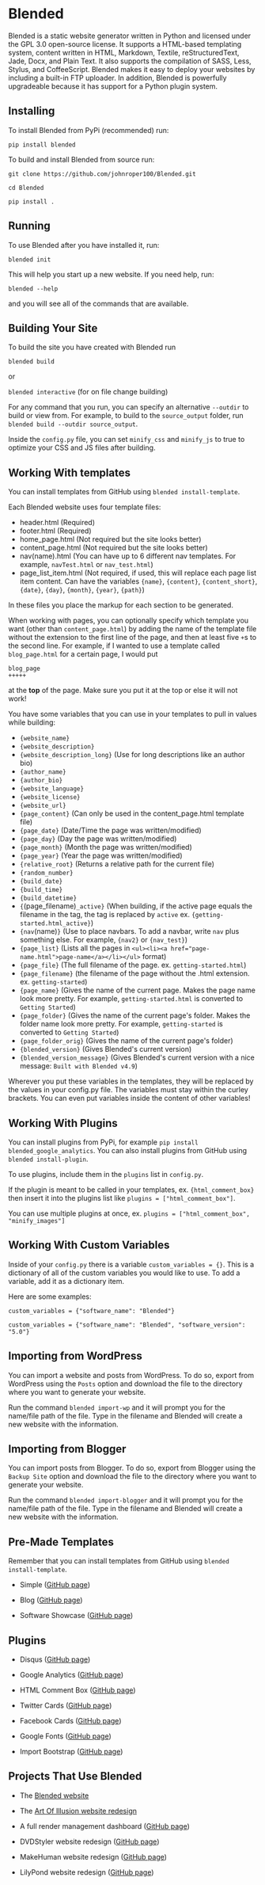 # Blended
Blended is a static website generator written in Python and licensed under the GPL 3.0 open-source license. It supports a HTML-based templating system, content written in HTML, Markdown, Textile, reStructuredText, Jade, Docx, and Plain Text. It also supports the compilation of SASS, Less, Stylus, and CoffeeScript. Blended makes it easy to deploy your websites by including a built-in FTP uploader. In addition, Blended is powerfully upgradeable because it has support for a Python plugin system.

## Installing

To install Blended from PyPi (recommended) run:

`pip install blended`

To build and install Blended from source run:

`git clone https://github.com/johnroper100/Blended.git`

`cd Blended`

`pip install .`

## Running

To use Blended after you have installed it, run:

`blended init`

This will help you start up a new website. If you need help, run:

`blended --help`

and you will see all of the commands that are available.

## Building Your Site

To build the site you have created with Blended run

`blended build`

or

`blended interactive` (for on file change building)

For any command that you run, you can specify an alternative `--outdir` to build or view from. For example, to build to the `source_output` folder, run `blended build --outdir source_output`.

Inside the `config.py` file, you can set `minify_css` and `minify_js` to true to optimize your CSS and JS files after building.

## Working With templates

You can install templates from GitHub using `blended install-template`.

Each Blended website uses four template files:

* header.html (Required)
* footer.html (Required)
* home_page.html (Not required but the site looks better)
* content_page.html (Not required but the site looks better)
* nav(name).html (You can have up to 6 different nav templates. For example, `navTest.html` or `nav_test.html`)
* page_list_item.html (Not required, if used, this will replace each page list item content. Can have the variables `{name}`, `{content}`, `{content_short}`, `{date}`, `{day}`, `{month}`, `{year}`, `{path}`)

In these files you place the markup for each section to be generated.

When working with pages, you can optionally specify which template you want (other than `content_page.html`) by adding the name of the template file without the extension to the first line of the page, and then at least five `+`s to the second line. For example, if I wanted to use a template called `blog_page.html` for a certain page, I would put

```
blog_page
+++++
```

at the **top** of the page. Make sure you put it at the top or else it will not work!

You have some variables that you can use in your templates to pull in values while building:

* `{website_name}`
* `{website_description}`
* `{website_description_long}` (Use for long descriptions like an author bio)
* `{author_name}`
* `{author_bio}`
* `{website_language}`
* `{website_license}`
* `{website_url}`
* `{page_content}` (Can only be used in the content_page.html template file)
* `{page_date}` (Date/Time the page was written/modified)
* `{page_day}` (Day the page was written/modified)
* `{page_month}` (Month the page was written/modified)
* `{page_year}` (Year the page was written/modified)
* `{relative_root}` (Returns a relative path for the current file)
* `{random_number}`
* `{build_date}`
* `{build_time}`
* `{build_datetime}`
* `{`(page_filename)`_active}` (When building, if the active page equals the filename in the tag, the tag is replaced by `active` ex. `{getting-started.html_active}`)
* `{nav`(name)`}` (Use to place navbars. To add a navbar, write `nav` plus something else. For example, `{nav2}` or `{nav_test}`)
* `{page_list}` (Lists all the pages in `<ul><li><a href="page-name.html">page-name</a></li></ul>` format)
* `{page_file}` (The full filename of the page. ex. `getting-started.html`)
* `{page_filename}` (the filename of the page without the .html extension. ex. `getting-started`)
* `{page_name}` (Gives the name of the current page. Makes the page name look more pretty. For example, `getting-started.html` is converted to `Getting Started`)
* `{page_folder}` (Gives the name of the current page's folder. Makes the folder name look more pretty. For example, `getting-started` is converted to `Getting Started`)
* `{page_folder_orig}` (Gives the name of the current page's folder)
* `{blended_version}` (Gives Blended's current version)
* `{blended_version_message}` (Gives Blended's current version with a nice message: `Built with Blended v4.9`)

Wherever you put these variables in the templates, they will be replaced by the values in your config.py file. The variables must stay within the curley brackets. You can even put variables inside the content of other variables!

## Working With Plugins

You can install plugins from PyPi, for example `pip install blended_google_analytics`.
You can also install plugins from GitHub using `blended install-plugin`.

To use plugins, include them in the `plugins` list in `config.py`.

If the plugin is meant to be called in your templates, ex. `{html_comment_box}` then insert it into the plugins list like `plugins = ["html_comment_box"]`.

You can use multiple plugins at once, ex. `plugins = ["html_comment_box", "minify_images"]`

## Working With Custom Variables

Inside of your `config.py` there is a variable `custom_variables = {}`. This is a dictionary of all of the custom variables you would like to use. To add a variable, add it as a dictionary item.

Here are some examples:

`custom_variables = {"software_name": "Blended"}`

`custom_variables = {"software_name": "Blended", "software_version": "5.0"}`

## Importing from WordPress

You can import a website and posts from WordPress. To do so, export from WordPress using the `Posts` option and download the file to the directory where you want to generate your website.

Run the command `blended import-wp` and it will prompt you for the name/file path of the file. Type in the filename and Blended will create a new website with the information.

## Importing from Blogger

You can import posts from Blogger. To do so, export from Blogger using the `Backup Site` option and download the file to the directory where you want to generate your website.

Run the command `blended import-blogger` and it will prompt you for the name/file path of the file. Type in the filename and Blended will create a new website with the information.

## Pre-Made Templates

Remember that you can install templates from GitHub using `blended install-template`.

* Simple ([GitHub page](https://github.com/BlendedSiteGenerator/blended-simple))

* Blog ([GitHub page](https://github.com/BlendedSiteGenerator/blended-blog))

* Software Showcase ([GitHub page](https://github.com/BlendedSiteGenerator/blended-software))

## Plugins

* Disqus ([GitHub page](https://github.com/BlendedSiteGenerator/blended_disqus))

* Google Analytics ([GitHub page](https://github.com/BlendedSiteGenerator/blended_google_analytics))

* HTML Comment Box ([GitHub page](https://github.com/BlendedSiteGenerator/blended_html_comment_box))

* Twitter Cards ([GitHub page](https://github.com/BlendedSiteGenerator/blended_twitter_cards))

* Facebook Cards ([GitHub page](https://github.com/BlendedSiteGenerator/blended_facebook_cards))

* Google Fonts ([GitHub page](https://github.com/BlendedSiteGenerator/blended_google_fonts))

* Import Bootstrap ([GitHub page](https://github.com/BlendedSiteGenerator/blended_import_bootstrap))

## Projects That Use Blended

* The [Blended website](http://jmroper.com/blended)

* The [Art Of Illusion website redesign](https://github.com/ArtOfIllusion/AOI-website)

* A full render management dashboard ([GitHub page](https://github.com/johnroper100/RenderManagementDashboard))

* DVDStyler website redesign ([GitHub page](https://github.com/johnroper100/dvdstyler-web))

* MakeHuman website redesign ([GitHub page](https://github.com/johnroper100/makehuman-web))

* LilyPond website redesign ([GitHub page](https://github.com/johnroper100/LilyPond-Web-Redesign))
